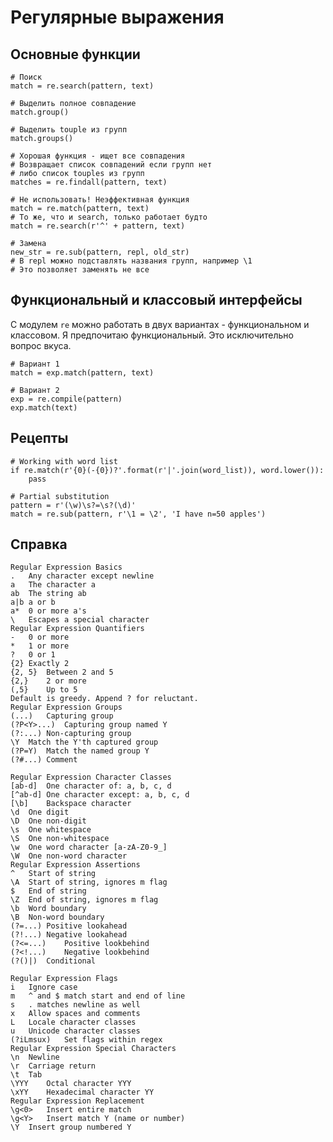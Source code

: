 # Регулярные выражения

## Основные функции

    # Поиск
    match = re.search(pattern, text)

    # Выделить полное совпадение
    match.group()

    # Выделить touple из групп
    match.groups()

    # Хорошая функция - ищет все совпадения
    # Возвращает список совпадений если групп нет
    # либо список touples из групп
    matches = re.findall(pattern, text)

    # Не использовать! Неэффективная функция
    match = re.match(pattern, text)
    # То же, что и search, только работает будто
    match = re.search(r'^' + pattern, text)

    # Замена
    new_str = re.sub(pattern, repl, old_str)
    # В repl можно подставлять названия групп, например \1
    # Это позволяет заменять не все

## Функциональный и классовый интерфейсы

С модулем `re` можно работать в двух вариантах - функциональном и классовом. Я предпочитаю функциональный. Это исключительно вопрос вкуса.

    # Вариант 1
    match = exp.match(pattern, text)

    # Вариант 2
    exp = re.compile(pattern)
    exp.match(text)

## Рецепты

    # Working with word list
    if re.match(r'{0}(-{0})?'.format(r'|'.join(word_list)), word.lower()):
        pass

    # Partial substitution
    pattern = r'(\w)\s?=\s?(\d)'
    match = re.sub(pattern, r'\1 = \2', 'I have n=50 apples')

## Справка

```
Regular Expression Basics
.   Any character except newline
a   The character a
ab  The string ab
a|b a or b
a*  0 or more a's
\   Escapes a special character
Regular Expression Quantifiers
-   0 or more
*   1 or more
?   0 or 1
{2} Exactly 2
{2, 5}  Between 2 and 5
{2,}    2 or more
(,5}    Up to 5
Default is greedy. Append ? for reluctant.
Regular Expression Groups
(...)   Capturing group
(?P<Y>...)  Capturing group named Y
(?:...) Non-capturing group
\Y  Match the Y'th captured group
(?P=Y)  Match the named group Y
(?#...) Comment

Regular Expression Character Classes
[ab-d]  One character of: a, b, c, d
[^ab-d] One character except: a, b, c, d
[\b]    Backspace character
\d  One digit
\D  One non-digit
\s  One whitespace
\S  One non-whitespace
\w  One word character [a-zA-Z0-9_]
\W  One non-word character
Regular Expression Assertions
^   Start of string
\A  Start of string, ignores m flag
$   End of string
\Z  End of string, ignores m flag
\b  Word boundary
\B  Non-word boundary
(?=...) Positive lookahead
(?!...) Negative lookahead
(?<=...)    Positive lookbehind
(?<!...)    Negative lookbehind
(?()|)  Conditional

Regular Expression Flags
i   Ignore case
m   ^ and $ match start and end of line
s   . matches newline as well
x   Allow spaces and comments
L   Locale character classes
u   Unicode character classes
(?iLmsux)   Set flags within regex
Regular Expression Special Characters
\n  Newline
\r  Carriage return
\t  Tab
\YYY    Octal character YYY
\xYY    Hexadecimal character YY
Regular Expression Replacement
\g<0>   Insert entire match
\g<Y>   Insert match Y (name or number)
\Y  Insert group numbered Y
```
